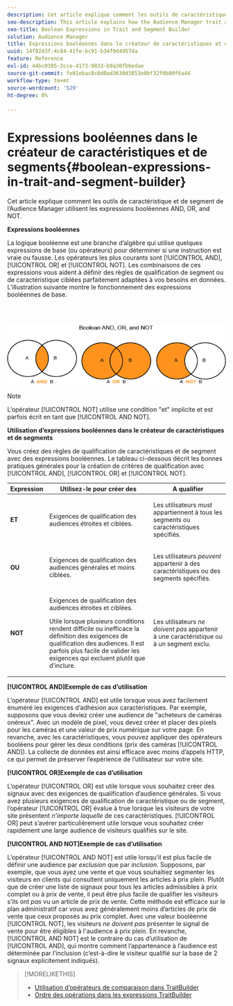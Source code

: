 ```yaml
---
description: Cet article explique comment les outils de caractéristique et de segment de l’Audience Manager utilisent les expressions booléennes AND, OR, and NOT.
seo-description: This article explains how the Audience Manager trait and segment tools use the Boolean expressions AND, OR, and NOT.
seo-title: Boolean Expressions in Trait and Segment Builder
solution: Audience Manager
title: Expressions booléennes dans le créateur de caractéristiques et de segments
uuid: 14f02d3f-4c84-41fe-bc91-b34f0d49574a
feature: Reference
exl-id: 44bc0385-2cce-4173-9833-b9a30fb6edae
source-git-commit: fe01ebac8c0d0ad3630d3853e0bf32f0b00f6a44
workflow-type: tm+mt
source-wordcount: '529'
ht-degree: 0%

---
```


# Expressions booléennes dans le créateur de caractéristiques et de segments{#boolean-expressions-in-trait-and-segment-builder}

Cet article explique comment les outils de caractéristique et de segment de l’Audience Manager utilisent les expressions booléennes AND, OR, and NOT.

<!-- 

c_tb_boolean.xml

 -->

**Expressions booléennes**

La logique booléenne est une branche d’algèbre qui utilise quelques expressions de base (ou opérateurs) pour déterminer si une instruction est vraie ou fausse. Les opérateurs les plus courants sont [!UICONTROL AND], [!UICONTROL OR] et [!UICONTROL NOT]. Les combinaisons de ces expressions vous aident à définir des règles de qualification de segment ou de caractéristique ciblées parfaitement adaptées à vos besoins en données. L’illustration suivante montre le fonctionnement des expressions booléennes de base.

<br> 

![](assets/BooleanOverview_small.png)

>[!NOTE]
>
>L’opérateur [!UICONTROL NOT] utilise une condition &quot;et&quot; implicite et est parfois écrit en tant que [!UICONTROL AND NOT].

**Utilisation d’expressions booléennes dans le créateur de caractéristiques et de segments**

Vous créez des règles de qualification de caractéristiques et de segment avec des expressions booléennes. Le tableau ci-dessous décrit les bonnes pratiques générales pour la création de critères de qualification avec [!UICONTROL AND], [!UICONTROL OR] et [!UICONTROL NOT].

<table id="table_C762872C98F54C4A86A2F1C840A86657"> 
 <thead> 
  <tr> 
   <th colname="col1" class="entry"> Expression </th> 
   <th colname="col2" class="entry"> Utilisez-le pour créer des </th> 
   <th colname="col3" class="entry"> A qualifier </th> 
  </tr>
 </thead>
 <tbody> 
  <tr> 
   <td colname="col1"> <p><b><span class="wintitle"> ET</span></b> </p> </td> 
   <td colname="col2"> <p>Exigences de qualification des audiences étroites et ciblées. </p> </td> 
   <td colname="col3"> <p>Les utilisateurs <i>must</i> appartiennent à tous les segments ou caractéristiques spécifiés. </p> </td> 
  </tr> 
  <tr> 
   <td colname="col1"> <p><b><span class="wintitle"> OU</span></b> </p> </td> 
   <td colname="col2"> <p>Exigences de qualification des audiences générales et moins ciblées. </p> </td> 
   <td colname="col3"> <p>Les utilisateurs <i> peuvent</i> appartenir à des caractéristiques ou des segments spécifiés. </p> </td> 
  </tr> 
  <tr> 
   <td colname="col1"> <p><b><span class="wintitle"> NOT</span></b> </p> </td> 
   <td colname="col2"> <p>Exigences de qualification des audiences étroites et ciblées. </p> <p>Utile lorsque plusieurs conditions rendent difficile ou inefficace la définition des exigences de qualification des audiences. Il est parfois plus facile de valider les exigences qui excluent plutôt que d’inclure. </p> </td> 
   <td colname="col3"> <p>Les utilisateurs <i>ne doivent pas</i> appartenir à une caractéristique ou à un segment exclu. </p> </td> 
  </tr> 
 </tbody> 
</table>

**[!UICONTROL AND]Exemple de cas d’utilisation**

L’opérateur [!UICONTROL AND] est utile lorsque vous avez facilement énuméré les exigences d’adhésion aux caractéristiques. Par exemple, supposons que vous deviez créer une audience de &quot;acheteurs de caméras onéreux&quot;. Avec un modèle de pixel, vous devez créer et placer des pixels pour les caméras et une valeur de prix numérique sur votre page. En revanche, avec les caractéristiques, vous pouvez appliquer des opérateurs booléens pour gérer les deux conditions (prix des caméras [!UICONTROL AND]). La collecte de données est ainsi efficace avec moins d’appels HTTP, ce qui permet de préserver l’expérience de l’utilisateur sur votre site.

**[!UICONTROL OR]Exemple de cas d’utilisation**

L’opérateur [!UICONTROL OR] est utile lorsque vous souhaitez créer des signaux avec des exigences de qualification d’audience générales. Si vous avez plusieurs exigences de qualification de caractéristique ou de segment, l’opérateur [!UICONTROL OR] évalue à true lorsque les visiteurs de votre site présentent *n’importe laquelle* de ces caractéristiques. [!UICONTROL OR] peut s’avérer particulièrement utile lorsque vous souhaitez créer rapidement une large audience de visiteurs qualifiés sur le site.

**[!UICONTROL AND NOT]Exemple de cas d’utilisation**

L’opérateur [!UICONTROL AND NOT] est utile lorsqu’il est plus facile de définir une audience par *exclusion* que par *inclusion*. Supposons, par exemple, que vous ayez une vente et que vous souhaitiez segmenter les visiteurs en clients qui consultent uniquement les articles à prix plein. Plutôt que de créer une liste de signaux pour tous les articles admissibles à prix complet ou à prix de vente, il peut être plus facile de qualifier les visiteurs s’ils ont *pas* vu un article de prix de vente. Cette méthode est efficace sur le plan administratif car vous avez généralement moins d’articles de prix de vente que ceux proposés au prix complet. Avec une valeur booléenne [!UICONTROL NOT], les visiteurs *ne doivent pas* présenter le signal de vente pour être éligibles à l&#39;audience à prix plein. En revanche, [!UICONTROL AND NOT] est le contraire du cas d’utilisation de [!UICONTROL AND], qui montre comment l’appartenance à l’audience est déterminée par l’inclusion (c’est-à-dire le visiteur qualifié sur la base de 2 signaux explicitement indiqués).

>[!MORELIKETHIS]
>
>* [Utilisation d’opérateurs de comparaison dans TraitBuilder](../features/traits/trait-comparison-operators.md)
>* [Ordre des opérations dans les expressions TraitBuilder](../features/traits/trait-operator-precedence.md)
